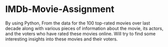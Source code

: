 # IMDb-Movie-Assignment
By using Python, From the data for the 100 top-rated movies over last decade along with various pieces of information about the movie, its actors, and the voters who have rated these movies online. Will try to find some interesting insights into these movies and their voters.
